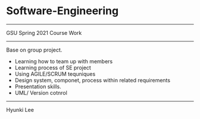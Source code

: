 # Software-Engineering
***
GSU Spring 2021 Course Work
***
Base on group project.  
* Learning how to team up with members
* Learning process of SE project
* Using AGILE/SCRUM tequniques
* Design system, componet, process within related requirements
* Presentation skills.
* UML/ Version cotnrol
***
Hyunki Lee
